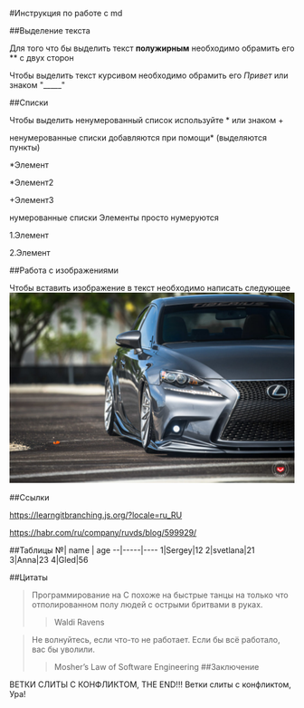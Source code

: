 #Инструкция по работе с md

##Выделение текста

Для того что бы выделить текст **полужирным** необходимо обрамить его ** с двух сторон  

Чтобы выделить текст курсивом необходимо обрамить его *Привет*
или знаком "_____"

##Списки

Чтобы выделить ненумерованный список используйте * или знаком +

ненумерованные списки добавляются при помощи* 
(выделяются пункты)

*Элемент

*Элемент2

+Элемент3

нумерованные списки Элементы просто нумеруются

1.Элемент

2.Элемент

##Работа с изображениями

Чтобы вставить изображение в текст необходимо написать следующее ![привет](Lexus_IS_VPS-305T_dd673b38-1047x698.jpg)

##Ссылки


https://learngitbranching.js.org/?locale=ru_RU

https://habr.com/ru/company/ruvds/blog/599929/

##Таблицы
№| name | age
--|-----|----
1|Sergey|12
2|svetlana|21
3|Anna|23
4|Gled|56

##Цитаты
 >Программирование на С похоже на быстрые танцы на только что отполированном полу людей с острыми бритвами в руках.
>>Waldi Ravens

>Не волнуйтесь, если что-то не работает. Если бы всё работало, вас бы уволили.
>>Mosher’s Law of Software Engineering
##Заключение

ВЕТКИ СЛИТЫ С КОНФЛИКТОМ, THE END!!!
Ветки слиты с конфликтом, Ура!
